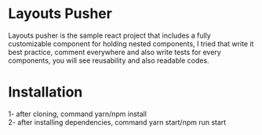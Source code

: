 # Layouts Pusher
Layouts pusher is the sample react project that includes a fully customizable component for holding nested components, I tried that write it best practice, comment everywhere and also write tests for every components, you will see reusability and also readable codes.

# Installation
1- after cloning, command yarn/npm install
<br />
2- after installing dependencies, command yarn start/npm run start
